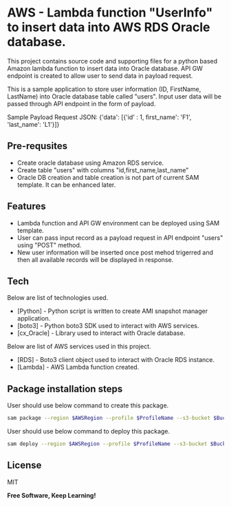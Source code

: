 # AWS - Lambda function "UserInfo" to insert data into AWS RDS Oracle database.
This project contains source code and supporting files for a python based Amazon lambda function to insert data
into Oracle database. API GW endpoint is created to allow user to send data in payload request. 

This is a sample application to store user information (ID, FirstName, LastName) into Oracle database 
table called "users". Input user data will be passed through API endpoint in the form of payload.

Sample Payload Request JSON:
  {'data': [{'id' : 1, first_name': 'F1', 'last_name': 'L1'}]}


## Pre-requsites
- Create oracle database using Amazon RDS service.
- Create table "users" with columns "id,first_name,last_name"
- Oracle DB creation and table creation is not part of current SAM template. It can be enhanced later.


## Features
- Lambda function and API GW environment can be deployed using SAM template.
- User can pass input record as a payload request in API endpoint "users" using "POST" method.
- New user information will be inserted once post mehod trigerred and then all available records will be displayed in response.


## Tech
Below are list of technologies used.
- [Python] - Python script is written to create AMI snapshot manager application.
- [boto3] - Python boto3 SDK used to interact with AWS services.
- [cx_Oracle] - Library used to interact with Oracle database.

Below are list of AWS services used in this project.
- [RDS]     - Boto3 client object used to interact with Oracle RDS instance.
- [Lambda]  - AWS Lambda function created.


## Package installation steps

User should use below command to create this package.
```bash
sam package --region $AWSRegion --profile $ProfileName --s3-bucket $BucketName --template-file $BuiltTemplate --output-template-file deploy.yaml
```

User should use below command to deploy this package.
```bash
sam deploy --region $AWSRegion --profile $ProfileName --s3-bucket $BucketName --template-file $BuiltTemplate --stack-name $StackName --capabilities CAPABILITY_IAM

```


## License
MIT

**Free Software, Keep Learning!**
